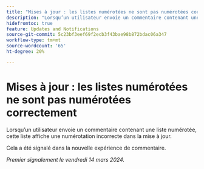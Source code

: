 ```yaml
---
title: "Mises à jour : les listes numérotées ne sont pas numérotées correctement"
description: "Lorsqu’un utilisateur envoie un commentaire contenant une liste numérotée, cette liste affiche une numérotation incorrecte dans la mise à jour."
hidefromtoc: true
feature: Updates and Notifications
source-git-commit: 5c23bf3eef69f2ecb3f43bae98b872bdac06a347
workflow-type: tm+mt
source-wordcount: '65'
ht-degree: 20%

---
```



# Mises à jour : les listes numérotées ne sont pas numérotées correctement

Lorsqu’un utilisateur envoie un commentaire contenant une liste numérotée, cette liste affiche une numérotation incorrecte dans la mise à jour.

Cela a été signalé dans la nouvelle expérience de commentaire.

_Premier signalement le vendredi 14 mars 2024._
